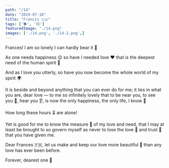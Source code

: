 ```yaml
---
path: "/14"
date: "2019-07-18"
title: "Francis 🇫🇷"
tags: ['🐕', '😢']
featuredImage: "./14.png"
images: ['./14.png', './14-2.png',]
---
```

Frances! I am so lonely I can hardly bear it 🐻 

As one needs happiness 😌 so have I needed love ❤️ that is the deepest need of the human spirit 👻 

And as I love you utterly, so have you now become the whole world of my spirit 🌍

It is beside and beyond anything that you can ever do for me; it lies in what you are, dear love — to me so infinitely lovely that to be near you, to see you 👀, hear you 👂, is now the only happiness, the only life, I know 🧠 

How long these hours ⏳ are alone!

Yet is good for me to know the measure 📏 of my love and need, that I may at least be brought to so govern myself as never to lose the love 🥰 and trust 🤞 that you have given me. 

Dear Frances 🇫🇷, let us make and keep our love more beautiful 💄 than any love has ever been before. 

Forever, dearest one 🌹
